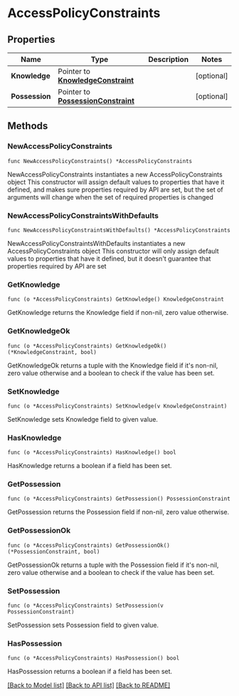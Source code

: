 # AccessPolicyConstraints

## Properties

Name | Type | Description | Notes
------------ | ------------- | ------------- | -------------
**Knowledge** | Pointer to [**KnowledgeConstraint**](KnowledgeConstraint.md) |  | [optional] 
**Possession** | Pointer to [**PossessionConstraint**](PossessionConstraint.md) |  | [optional] 

## Methods

### NewAccessPolicyConstraints

`func NewAccessPolicyConstraints() *AccessPolicyConstraints`

NewAccessPolicyConstraints instantiates a new AccessPolicyConstraints object
This constructor will assign default values to properties that have it defined,
and makes sure properties required by API are set, but the set of arguments
will change when the set of required properties is changed

### NewAccessPolicyConstraintsWithDefaults

`func NewAccessPolicyConstraintsWithDefaults() *AccessPolicyConstraints`

NewAccessPolicyConstraintsWithDefaults instantiates a new AccessPolicyConstraints object
This constructor will only assign default values to properties that have it defined,
but it doesn't guarantee that properties required by API are set

### GetKnowledge

`func (o *AccessPolicyConstraints) GetKnowledge() KnowledgeConstraint`

GetKnowledge returns the Knowledge field if non-nil, zero value otherwise.

### GetKnowledgeOk

`func (o *AccessPolicyConstraints) GetKnowledgeOk() (*KnowledgeConstraint, bool)`

GetKnowledgeOk returns a tuple with the Knowledge field if it's non-nil, zero value otherwise
and a boolean to check if the value has been set.

### SetKnowledge

`func (o *AccessPolicyConstraints) SetKnowledge(v KnowledgeConstraint)`

SetKnowledge sets Knowledge field to given value.

### HasKnowledge

`func (o *AccessPolicyConstraints) HasKnowledge() bool`

HasKnowledge returns a boolean if a field has been set.

### GetPossession

`func (o *AccessPolicyConstraints) GetPossession() PossessionConstraint`

GetPossession returns the Possession field if non-nil, zero value otherwise.

### GetPossessionOk

`func (o *AccessPolicyConstraints) GetPossessionOk() (*PossessionConstraint, bool)`

GetPossessionOk returns a tuple with the Possession field if it's non-nil, zero value otherwise
and a boolean to check if the value has been set.

### SetPossession

`func (o *AccessPolicyConstraints) SetPossession(v PossessionConstraint)`

SetPossession sets Possession field to given value.

### HasPossession

`func (o *AccessPolicyConstraints) HasPossession() bool`

HasPossession returns a boolean if a field has been set.


[[Back to Model list]](../README.md#documentation-for-models) [[Back to API list]](../README.md#documentation-for-api-endpoints) [[Back to README]](../README.md)


